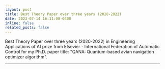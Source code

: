 ```yaml
---
layout: post
title: Best Theory Paper over three years (2020-2022)
date: 2023-07-14 16:11:00-0400
inline: false
related_posts: false
---
```


Best Theory Paper over three years (2020-2022) in Engineering Applications of AI prize from Elsevier - International Federation of Automatic Control for my Ph.D. paper title: "QANA: Quantum-based avian navigation optimizer algorithm".

***


